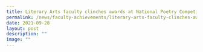 ```yaml
---
title: Literary Arts faculty clinches awards at National Poetry Competition
permalink: /news/faculty-achievements/literary-arts-faculty-clinches-awards-at-national-poetry-competition/
date: 2021-09-28
layout: post
description: ""
image: ""
---
```

